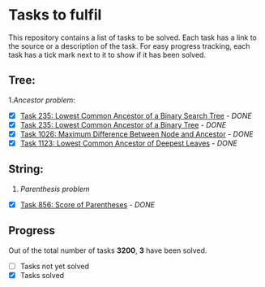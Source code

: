 # Tasks to fulfil

This repository contains a list of tasks to be solved. Each task has a link to the source or a description of the task. For easy progress tracking, each task has a tick mark next to it to show if it has been solved.

## Tree:
1.*Ancestor problem*:
- [X] [Task 235: Lowest Common Ancestor of a Binary Search Tree](https://leetcode.com/problems/lowest-common-ancestor-of-a-binary-search-tree/) - *DONE*
- [X] [Task 235: Lowest Common Ancestor of a Binary Tree](https://leetcode.com/problems/lowest-common-ancestor-of-a-binary-tree/) - *DONE*
- [X] [Task 1026: Maximum Difference Between Node and Ancestor](https://leetcode.com/problems/maximum-difference-between-node-and-ancestor/) - *DONE*
- [X] [Task 1123: Lowest Common Ancestor of Deepest Leaves](https://leetcode.com/problems/lowest-common-ancestor-of-deepest-leaves/) - *DONE*

## String:
1. *Parenthesis problem*
- [X] [Task 856: Score of Parentheses](https://leetcode.com/problems/score-of-parentheses/) - *DONE*

## Progress

Out of the total number of tasks **3200**, **3** have been solved.

- [ ] Tasks not yet solved
- [X] Tasks solved
